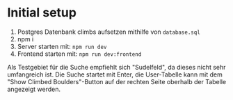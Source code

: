 # Initial setup

1. Postgres Datenbank climbs aufsetzen mithilfe von `database.sql`
2. npm i
3. Server starten mit: `npm run dev`
4. Frontend starten mit: `npm run dev:frontend`

Als Testgebiet für die Suche empfiehlt sich "Sudelfeld", da dieses nicht sehr umfangreich ist.
Die Suche startet mit Enter, die User-Tabelle kann mit dem  "Show Climbed Boulders"-Button auf der rechten Seite oberhalb der Tabelle angezeigt werden.
